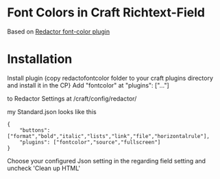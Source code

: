 # Font Colors in Craft Richtext-Field

Based on [Redactor font-color plugin](http://imperavi.com/redactor/plugins/font-color/)

# Installation

Install plugin (copy redactofontcolor folder to your craft plugins directory and install it in the CP}
Add "fontcolor" at "plugins": ["..."]

to Redactor Settings at /craft/config/redactor/

my Standard.json looks like this

```
{
	"buttons": ["format","bold","italic","lists","link","file","horizontalrule"],
	"plugins": ["fontcolor","source","fullscreen"]
}
```

Choose your configured Json setting in the regarding field setting and uncheck 'Clean up HTML'
